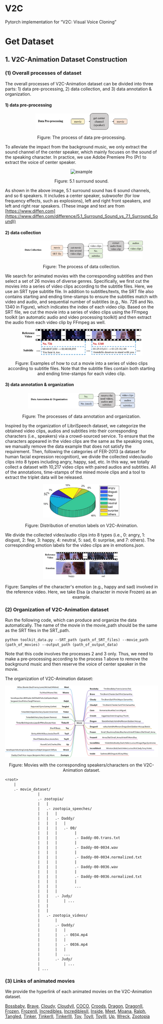 # V2C
Pytorch implementation for “V2C: Visual Voice Cloning”

# Get Dataset

## 1. V2C-Animation Dataset Construction

### (1) Overall processes of dataset

The overall processes of V2C-Animation dataset can be divided into three parts: 1) data pre-processing, 2) data collection, and 3) data annotation & organization.

#### 1) data pre-processing

<p align="center">
<img src="./DataConstruction/images/data_preprocessing.png" alt="example" width="60%">
</p>
<p align="center">
Figure: The process of data pre-processing.
</p>

To alleviate the impact from the background music, we only extract the sound channel of the center speaker, which mainly focuses on the sound of the speaking character. In practice, we use Adobe Premiere Pro (Pr) to extract the voice of center speaker.

<p align="center">
<img src="https://static.diffen.com/uploadz/6/6e/5.1-surround-sound.png" alt="example" width="50%">
</p>
<p align="center">
Figure: 5.1 surround sound.
</p>

As shown in the above image, 5.1 surround sound has 6 sound channels, and so 6 speakers. It includes a center speaker, subwoofer (for low frequency effects, such as explosions), left and right front speakers, and left and right rear speakers. (These image and text are from [https://www.diffen.com](https://www.diffen.com/difference/5.1_Surround_Sound_vs_7.1_Surround_Sound))

#### 2) data collection

<p align="center">
<img src="./DataConstruction/images/data_collection.png" alt="example" width="80%">
</p>
<p align="center">
Figure: The process of data collection.
</p>

We search for animated movies with the corresponding subtitles and then select a set of 26 movies of diverse genres. Specifically, we first cut the movies into a series of video clips according to the subtitle files. Here, we use an SRT type subtitle file. In addition to subtitles/texts, the SRT file also contains starting and ending time-stamps to ensure the subtitles match with video and audio, and sequential number of subtitles (e.g., No. 726 and No. 1340 in Figure), which indicates the index of each video clip. Based on the SRT file, we cut the movie into a series of video clips using the FFmpeg toolkit (an automatic audio and video processing toolkit) and then extract the audio from each video clip by FFmpeg as well.

<p align="center">
<img src="./DataConstruction/images/movie_clip_with_subtitle.png" alt="example" width="80%">
</p>
<p align="center">
Figure: Examples of how to cut a movie into a series of video clips according to subtitle files. Note that the subtitle files contain both starting and ending time-stamps for each video clip.
</p>

#### 3) data annotation & organization



<p align="center">
<img src="./DataConstruction/images/data_organization.png" alt="example" width="70%">
</p>
<p align="center">
Figure: The processes of data annotation and organization.
</p>

Inspired by the organization of LibriSpeech dataset, we categorize the obtained video clips, audios and subtitles into their corresponding characters (i.e., speakers) via a crowd-sourced service. To ensure that the characters appeared in the video clips are the same as the speaking ones, we manually remove the data example that does not satisfy the requirement. Then, following the categories of FER-2013 (a dataset for human facial expression recognition), we divide the collected video/audio clips into 8 types including angry, happy, sad, etc.  In this way, we totally collect a dataset with 10,217 video clips with paired audios and subtitles.  All of the annotations, time-stamps of the mined movie clips and a tool to extract the triplet data will be released.

<p align="center">
<img src="./DataConstruction/images/emotion_distribution.jpg" alt="example" width="50%">
</p>
<p align="center">
Figure: Distribution of emotion labels on V2C-Animation.
</p>

We divide the collected video/audio clips into 8 types (i.e., 0: angry, 1: disgust, 2: fear, 3: happy, 4: neutral, 5: sad, 6: surprise, and 7: others). The corresponding emotion labels for the video clips are in emotions.json.

<p align="center">
<img src="./DataConstruction/images/character_emotion.png" alt="example" width="50%">
</p>
<p align="center">
Figure: Samples of the character's emotion (e.g., happy and sad) involved in the reference video. Here, we take Elsa (a character in movie Frozen) as an example.
</p>

### (2) Organization of V2C-Animation dataset

Run the following code, which can produce and organize the data automatically. The name of the movie in the movie_path should be the same as the SRT files in the SRT_path.

```
python toolkit_data.py --SRT_path (path_of_SRT_files) --movie_path (path_of_movies) --output_path (path_of_output_data)
```
Note that this code involves the processes 2 and 3 only. Thus, we need to make a pre-processing according to the process 1 above to remove the background music and then reserve the voice of center speaker in the movie.

The organization of V2C-Animation dataset:

<p align="center">
<img src="./DataConstruction/images/V2C-Speaker-v1.jpg" alt="example" width="100%">
</p>
<p align="center">
Figure: Movies with the corresponding speakers/characters on the V2C-Animation dataset.
</p>

```
<root>
    |
    .- movie_dataset/
               |
               .- zootopia/
               |   |
               |   .- zootopia_speeches/
               |   |   |
	           |   |   .- Daddy/
	           |   |   |   |
	           |   |   |   .- 00/
	           |   |   |        |
	           |   |   |        .- Daddy-00.trans.txt
	           |   |   |        |    
	           |   |   |        .- Daddy-00-0034.wav
	           |   |   |        |
	           |   |   |        .- Daddy-00-0034.normalized.txt
	           |   |   |        |
	           |   |   |        .- Daddy-00-0036.wav
	           |   |   |    	|
	           |   |   |    	.- Daddy-00-0036.normalized.txt
	           |   |   |    	|
	           |   |   |        ...
	           |   |   |
	           |   |   .- Judy/
	           |   |       | ...
	           |   |	               
               |   |
               |   .- zootopia_videos/
               |       |
               |       .- Daddy/
               |       |   |
               |       |   .- 0034.mp4
               |       |   |
               |       |   .- 0036.mp4
               |       |   |
               |       |   ...
               |       .- Judy/
               |           | ...
               | ...
```



### (3) Links of animated movies

We provide the hyperlink of each animated movies on the V2C-Animation dataset.

[Bossbaby](https://www.microsoft.com/en-au/p/the-boss-baby/8d6kgwxblb9q?activetab=pivot%3aoverviewtab), [Brave](https://www.microsoft.com/en-us/p/brave/8D6KGWZL5W0P/006F?activetab=pivot:overviewtab), [Cloudy](https://www.microsoft.com/en-au/p/cloudy-with-a-chance-of-meatballs/8d6kgwzl62j4?activetab=pivot%3aoverviewtab), [CloudyII](https://www.microsoft.com/en-au/p/cloudy-with-a-chance-of-meatballs-cloudy-with-a-chance-of-meatballs-2/8d6kgwztwz7z?activetab=pivot%3aoverviewtab), [COCO](https://www.microsoft.com/en-us/p/onward-coco-bundle/8d6kgwxn1rqf?activetab=pivot%3aoverviewtab), [Croods](https://www.microsoft.com/en-au/p/the-croods-a-new-age/8d6kgwxn81pl?activetab=pivot%3aoverviewtab), [Dragon](https://www.microsoft.com/en-au/p/how-to-train-your-dragon/8d6kgwzl5w15?activetab=pivot%3aoverviewtab), [DragonII](https://www.microsoft.com/en-au/p/how-to-train-your-dragon-2/8d6kgwzm9xxg?activetab=pivot%3aoverviewtab), [Frozen](https://www.microsoft.com/en-au/p/frozen-2013/8d6kgwzkhjg9?activetab=pivot%3aoverviewtab), [FrozenII](https://www.microsoft.com/en-au/p/frozen-ii/8d6kgwxn0hk0?activetab=pivot%3aoverviewtab), [Incredibles](https://www.microsoft.com/en-us/p/the-incredibles/8d6kgwzl5sxd?activetab=pivot%3aoverviewtab), [IncrediblesII](https://www.microsoft.com/en-us/p/incredibles-2/8d6kgwxn250g?activetab=pivot%3aoverviewtab), [Inside](https://www.microsoft.com/en-us/p/inside-out-bonus/8d6kgx06gplg?activetab=pivot%3aoverviewtab), [Meet](https://www.microsoft.com/en-au/p/meet-the-robinsons/8d6kgwzl58bd?activetab=pivot%3aoverviewtab), [Moana](https://www.microsoft.com/en-au/p/moana/8d6kgx0m8tzw?activetab=pivot%3aoverviewtab), [Ralph](https://www.microsoft.com/en-au/p/ralph-breaks-the-internet-bonus/8d6kgwxn43d7?activetab=pivot%3aoverviewtab), [Tangled](https://www.microsoft.com/en-au/p/tangled/8d6kgwzl596v?activetab=pivot%3aoverviewtab), [Tinker](https://www.microsoft.com/en-au/p/tinker-bell/8d6kgwzl62rs?activetab=pivot%3aoverviewtab), [TinkerII](https://www.microsoft.com/en-us/p/clochette-et-le-tresor-perdu-tinker-bell-and-the-lost-treasure/8d6kgwzl5qp2?activetab=pivot%3aoverviewtab), [TinkerIII](https://www.microsoft.com/en-ie/p/tinker-bell-and-the-great-fairy-rescue/8d6kgwzl5lxr?activetab=pivot%3aoverviewtab), [Toy](https://www.microsoft.com/en-us/p/toy-story-bonus/8d6kgwxmzwvg?activetab=pivot%3aoverviewtab), [ToyII](https://www.microsoft.com/en-us/p/toy-story-2-bonus/8d6kgwxmzwvf?activetab=pivot%3aoverviewtab), [ToyIII](https://www.microsoft.com/en-us/p/toy-story-3-bonus/8d6kgwxmzwvk?activetab=pivot%3aoverviewtab), [Up](https://www.microsoft.com/en-us/p/up/8d6kgwzl5wms?activetab=pivot%3aoverviewtab), [Wreck](https://www.microsoft.com/en-au/p/wreck-it-ralph/8d6kgwzl5pp9?activetab=pivot%3aoverviewtab), [Zootopia](https://www.microsoft.com/en-au/p/zootopia/8d6kgx0cs5hb?activetab=pivot%3aoverviewtab)


